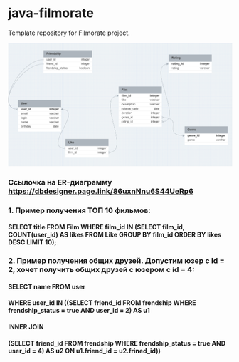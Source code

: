 # java-filmorate
Template repository for Filmorate project.

![](ER-диаграмма.png)
### Ссылочка на ER-диаграмму https://dbdesigner.page.link/86uxnNnu6S44UeRp6
### 1. Пример получения ТОП 10 фильмов:
#### SELECT title FROM Film WHERE film_id IN (SELECT film_id, COUNT(user_id) AS likes FROM Like GROUP BY film_id ORDER BY likes DESC LIMIT 10);
### 2. Пример получения общих друзей. Допустим юзер с Id = 2, хочет получить общих друзей с юзером c id = 4:
#### SELECT name FROM user 
#### WHERE user_id IN ((SELECT friend_id FROM frendship WHERE frendship_status = true AND user_id = 2) AS u1
#### INNER JOIN
#### (SELECT friend_id FROM frendship WHERE frendship_status = true AND user_id = 4) AS u2 ON u1.friend_id = u2.frined_id))
